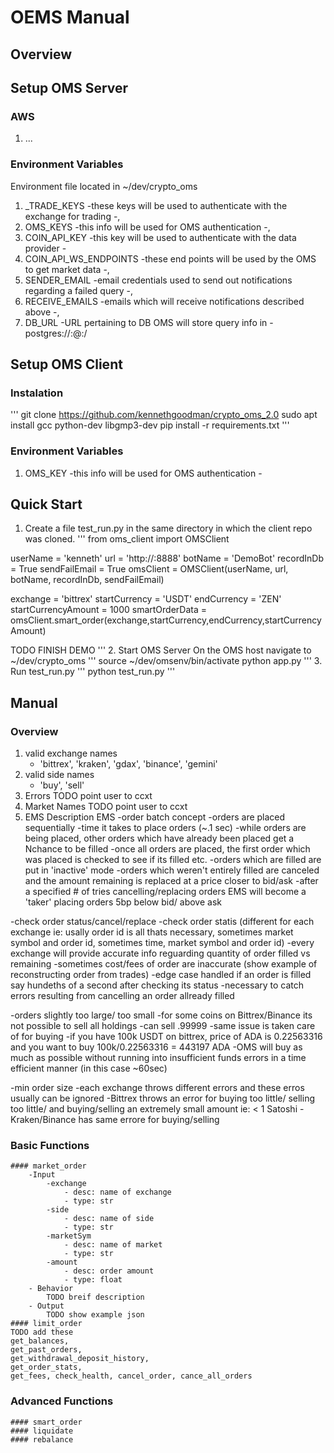 # OEMS Manual

## Overview

## Setup OMS Server
### AWS
1. ...
### Environment Variables
Environment file located in ~/dev/crypto_oms
1. <EXCHANGE-NAME>_TRADE_KEYS
    -these keys will be used to authenticate with the exchange for trading
    -<PUBLIC KEY>,<PRIVATE KEY>
2. OMS_KEYS
    -this info will be used for OMS authentication
    -<USER NAME>,<PUBLIC KEY>
3. COIN_API_KEY
    -this key will be used to authenticate with the data provider
    -<PRIVATE KEY>
4. COIN_API_WS_ENDPOINTS
    -these end points will be used by the OMS to get market data
    -<WS END PT0>,<WS END PT1>
5. SENDER_EMAIL
    -email credentials used to send out notifications regarding a failed query
    -<EMAIL>,<PASS>
6. RECEIVE_EMAILS
    -emails which will receive notifications described above
    -<EMAIL0>,<EMAIL1>
7. DB_URL
    -URL pertaining to DB OMS will store query info in
    -postgres://<USER>:<PASS>@<HOST>:<PORT>/<DB NAME>

## Setup OMS Client
### Instalation
'''
git clone https://github.com/kennethgoodman/crypto_oms_2.0
sudo apt install gcc python-dev libgmp3-dev
pip install -r requirements.txt
'''
### Environment Variables
1. OMS_KEY
    -this info will be used for OMS authentication
    -<PRIVATE KEY>

## Quick Start
1. Create a file test_run.py in the same directory in which the client repo was cloned.
'''
from oms_client import OMSClient

userName = 'kenneth'
url = 'http://<OMS SERVER IP>:8888'
botName = 'DemoBot'
recordInDb = True
sendFailEmail = True
omsClient = OMSClient(userName, url, botName, recordInDb, sendFailEmail)

exchange = 'bittrex'
startCurrency = 'USDT'
endCurrency = 'ZEN'
startCurrencyAmount = 1000
smartOrderData = omsClient.smart_order(exchange,startCurrency,endCurrency,startCurrencyAmount)

TODO FINISH DEMO
'''
2. Start OMS Server
On the OMS host navigate to ~/dev/crypto_oms
'''
source ~/dev/omsenv/bin/activate
python app.py
'''
3. Run test_run.py
'''
python test_run.py
'''

## Manual
### Overview
1. valid exchange names
    - 'bittrex', 'kraken', 'gdax', 'binance', 'gemini'
2. valid side names
    - 'buy', 'sell'
3. Errors
    TODO point user to ccxt
4. Market Names
    TODO point user to ccxt
5. EMS Description
EMS
-order batch concept
	-orders are placed sequentially
	-time it takes to place orders (~.1 sec)
	-while orders are being placed, other orders which have already been placed get a Nchance to be filled
	-once all orders are placed, the first order which was placed is checked to see if its filled etc.
	-orders which are filled are put in 'inactive' mode
	-orders which weren't entirely filled are canceled and the amount remaining is replaced at a price closer to bid/ask
	-after a specified # of tries cancelling/replacing orders EMS will become a 'taker' placing orders 5bp below bid/ above ask

-check order status/cancel/replace
	-check order statis (different for each exchange ie: usally order id is all thats necessary, sometimes market symbol and order id, sometimes time, market symbol and order id)
	-every exchange will provide accurate info reguarding quantity of order filled vs remaining
		-sometimes cost/fees of order are inaccurate (show example of reconstructing order from trades)
	-edge case handled if an order is filled say hundeths of a second after checking its status
		-necessary to catch errors resulting from cancelling an order allready filled

-orders slightly too large/ too small
	-for some coins on Bittrex/Binance its not possible to sell all holdings
		-can sell .99999
	-same issue is taken care of for buying
		-if you have 100k USDT on bittrex, price of ADA is 0.22563316 and you want to buy 100k/0.22563316 = 443197 ADA
		-OMS will buy as much as possible without running into insufficient funds errors in a time efficient manner (in this case ~60sec)

-min order size
	-each exchange throws different errors and these erros usually can be ignored
		-Bittrex throws an error for buying too little/ selling too little/ and buying/selling an extremely small amount ie: < 1 Satoshi
		-Kraken/Binance has same errore for buying/selling

### Basic Functions
    #### market_order
        -Input
            -exchange
                - desc: name of exchange
                - type: str
            -side
                - desc: name of side
                - type: str
            -marketSym
                - desc: name of market
                - type: str
            -amount
                - desc: order amount
                - type: float
        - Behavior
            TODO breif description
        - Output
            TODO show example json
    #### limit_order
    TODO add these
    get_balances,
    get_past_orders,
    get_withdrawal_deposit_history,
    get_order_stats,
    get_fees, check_health, cancel_order, cance_all_orders

### Advanced Functions
    #### smart_order
    #### liquidate
    #### rebalance
